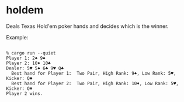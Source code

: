 # holdem
Deals Texas Hold'em poker hands and decides which is the winner.

Example:
```

% cargo run --quiet
Player 1: 2♠ 9♠
Player 2: 10♦ 10♣
Dealer: 5♥ 5♠ 6♣ 9♥ Q♣
  Best hand for Player 1:  Two Pair, High Rank: 9♠, Low Rank: 5♥, Kicker: Q♣
  Best hand for Player 2:  Two Pair, High Rank: 10♦, Low Rank: 5♥, Kicker: Q♣
Player 2 wins.

```
